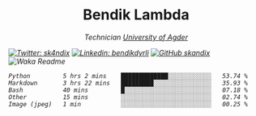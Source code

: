 <h1 align="center"> Bendik Lambda </h1>
<p align="center"><em>Technician <a href="http://www.uia.no">University of Agder</a></p>



[![Twitter: sk4ndix](https://img.shields.io/twitter/follow/sk4ndix?style=social)](https://twitter.com/sk4ndix)
[![Linkedin: bendikdyrli](https://img.shields.io/badge/-bendikdyrli-blue?style=flat-square&logo=Linkedin&logoColor=white&link=https://www.linkedin.com/in/bendikdyrli/)](https://www.linkedin.com/in/bendikdyrli/)
[![GitHub skandix](https://img.shields.io/github/followers/skandix?label=follow&style=social)](https://github.com/skandix)
![Waka Readme](https://github.com/skandix/skandix/workflows/Waka%20Readme/badge.svg)


<!--START_SECTION:waka-->
```text
Python         5 hrs 2 mins    █████████████░░░░░░░░░░░░   53.74 % 
Markdown       3 hrs 22 mins   █████████░░░░░░░░░░░░░░░░   35.93 % 
Bash           40 mins         █░░░░░░░░░░░░░░░░░░░░░░░░   07.18 % 
Other          15 mins         ░░░░░░░░░░░░░░░░░░░░░░░░░   02.74 % 
Image (jpeg)   1 min           ░░░░░░░░░░░░░░░░░░░░░░░░░   00.25 %
```
<!--END_SECTION:waka-->
